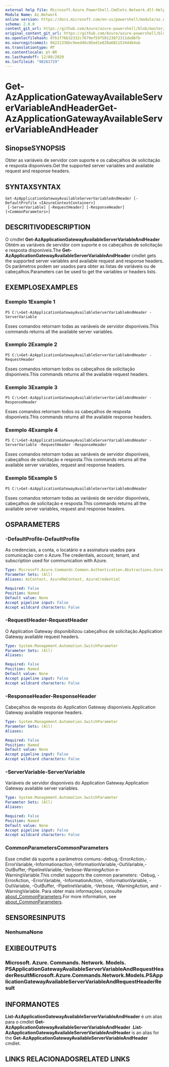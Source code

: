 ```yaml
---
external help file: Microsoft.Azure.PowerShell.Cmdlets.Network.dll-Help.xml
Module Name: Az.Network
online version: https://docs.microsoft.com/en-us/powershell/module/az.network/get-azapplicationgatewayavailableservervariableandheader
schema: 2.0.0
content_git_url: https://github.com/Azure/azure-powershell/blob/master/src/Network/Network/help/Get-AzApplicationGatewayAvailableServerVariableAndHeader.md
original_content_git_url: https://github.com/Azure/azure-powershell/blob/master/src/Network/Network/help/Get-AzApplicationGatewayAvailableServerVariableAndHeader.md
ms.openlocfilehash: 8fb1f76b32332c7679ef59f50123072311de86fb
ms.sourcegitcommit: 04221336bc9eed46c05ed1e828a6811534d4b4ab
ms.translationtype: MT
ms.contentlocale: pt-BR
ms.lasthandoff: 12/08/2020
ms.locfileid: "98261729"
---
```

# <span data-ttu-id="0a09c-101">Get-AzApplicationGatewayAvailableServerVariableAndHeader</span><span class="sxs-lookup"><span data-stu-id="0a09c-101">Get-AzApplicationGatewayAvailableServerVariableAndHeader</span></span>

## <span data-ttu-id="0a09c-102">Sinopse</span><span class="sxs-lookup"><span data-stu-id="0a09c-102">SYNOPSIS</span></span>
<span data-ttu-id="0a09c-103">Obter as variáveis de servidor com suporte e os cabeçalhos de solicitação e resposta disponíveis.</span><span class="sxs-lookup"><span data-stu-id="0a09c-103">Get the supported server variables and available request and response headers.</span></span>

## <span data-ttu-id="0a09c-104">SYNTAX</span><span class="sxs-lookup"><span data-stu-id="0a09c-104">SYNTAX</span></span>

```
Get-AzApplicationGatewayAvailableServerVariableAndHeader [-DefaultProfile <IAzureContextContainer>]
 [-ServerVariable] [-RequestHeader] [-ResponseHeader] [<CommonParameters>]
```

## <span data-ttu-id="0a09c-105">DESCRITIVO</span><span class="sxs-lookup"><span data-stu-id="0a09c-105">DESCRIPTION</span></span>
<span data-ttu-id="0a09c-106">O cmdlet **Get-AzApplicationGatewayAvailableServerVariableAndHeader** Obtém as variáveis de servidor com suporte e os cabeçalhos de solicitação e resposta disponíveis.</span><span class="sxs-lookup"><span data-stu-id="0a09c-106">The **Get-AzApplicationGatewayAvailableServerVariableAndHeader** cmdlet gets the supported server variables and available request and response headers.</span></span> <span data-ttu-id="0a09c-107">Os parâmetros podem ser usados para obter as listas de variáveis ou de cabeçalhos.</span><span class="sxs-lookup"><span data-stu-id="0a09c-107">Parameters can be used to get the variables or headers lists.</span></span>

## <span data-ttu-id="0a09c-108">EXEMPLOS</span><span class="sxs-lookup"><span data-stu-id="0a09c-108">EXAMPLES</span></span>

### <span data-ttu-id="0a09c-109">Exemplo 1</span><span class="sxs-lookup"><span data-stu-id="0a09c-109">Example 1</span></span>
```
PS C:\>Get-AzApplicationGatewayAvailableServerVariableAndHeader -ServerVariable
```

<span data-ttu-id="0a09c-110">Esses comandos retornam todas as variáveis de servidor disponíveis.</span><span class="sxs-lookup"><span data-stu-id="0a09c-110">This commands returns all the available server variables.</span></span>

### <span data-ttu-id="0a09c-111">Exemplo 2</span><span class="sxs-lookup"><span data-stu-id="0a09c-111">Example 2</span></span>
```
PS C:\>Get-AzApplicationGatewayAvailableServerVariableAndHeader -RequestHeader
```

<span data-ttu-id="0a09c-112">Esses comandos retornam todos os cabeçalhos de solicitação disponíveis.</span><span class="sxs-lookup"><span data-stu-id="0a09c-112">This commands returns all the available request headers.</span></span>

### <span data-ttu-id="0a09c-113">Exemplo 3</span><span class="sxs-lookup"><span data-stu-id="0a09c-113">Example 3</span></span>
```
PS C:\>Get-AzApplicationGatewayAvailableServerVariableAndHeader -ResponseHeader
```

<span data-ttu-id="0a09c-114">Esses comandos retornam todos os cabeçalhos de resposta disponíveis.</span><span class="sxs-lookup"><span data-stu-id="0a09c-114">This commands returns all the available response headers.</span></span>

### <span data-ttu-id="0a09c-115">Exemplo 4</span><span class="sxs-lookup"><span data-stu-id="0a09c-115">Example 4</span></span>
```
PS C:\>Get-AzApplicationGatewayAvailableServerVariableAndHeader - ServerVariable -RequestHeader -ResponseHeader
```

<span data-ttu-id="0a09c-116">Esses comandos retornam todas as variáveis de servidor disponíveis, cabeçalhos de solicitação e resposta.</span><span class="sxs-lookup"><span data-stu-id="0a09c-116">This commands returns all the available server variables, request and response headers.</span></span>

### <span data-ttu-id="0a09c-117">Exemplo 5</span><span class="sxs-lookup"><span data-stu-id="0a09c-117">Example 5</span></span>
```
PS C:\>Get-AzApplicationGatewayAvailableServerVariableAndHeader
```

<span data-ttu-id="0a09c-118">Esses comandos retornam todas as variáveis de servidor disponíveis, cabeçalhos de solicitação e resposta.</span><span class="sxs-lookup"><span data-stu-id="0a09c-118">This commands returns all the available server variables, request and response headers.</span></span>

## <span data-ttu-id="0a09c-119">OS</span><span class="sxs-lookup"><span data-stu-id="0a09c-119">PARAMETERS</span></span>

### <span data-ttu-id="0a09c-120">-DefaultProfile</span><span class="sxs-lookup"><span data-stu-id="0a09c-120">-DefaultProfile</span></span>
<span data-ttu-id="0a09c-121">As credenciais, a conta, o locatário e a assinatura usados para comunicação com o Azure.</span><span class="sxs-lookup"><span data-stu-id="0a09c-121">The credentials, account, tenant, and subscription used for communication with Azure.</span></span>

```yaml
Type: Microsoft.Azure.Commands.Common.Authentication.Abstractions.Core.IAzureContextContainer
Parameter Sets: (All)
Aliases: AzContext, AzureRmContext, AzureCredential

Required: False
Position: Named
Default value: None
Accept pipeline input: False
Accept wildcard characters: False
```

### <span data-ttu-id="0a09c-122">-RequestHeader</span><span class="sxs-lookup"><span data-stu-id="0a09c-122">-RequestHeader</span></span>
<span data-ttu-id="0a09c-123">O Application Gateway disponibilizou cabeçalhos de solicitação.</span><span class="sxs-lookup"><span data-stu-id="0a09c-123">Application Gateway available request headers.</span></span>

```yaml
Type: System.Management.Automation.SwitchParameter
Parameter Sets: (All)
Aliases:

Required: False
Position: Named
Default value: None
Accept pipeline input: False
Accept wildcard characters: False
```

### <span data-ttu-id="0a09c-124">-ResponseHeader</span><span class="sxs-lookup"><span data-stu-id="0a09c-124">-ResponseHeader</span></span>
<span data-ttu-id="0a09c-125">Cabeçalhos de resposta do Application Gateway disponíveis.</span><span class="sxs-lookup"><span data-stu-id="0a09c-125">Application Gateway available response headers.</span></span>

```yaml
Type: System.Management.Automation.SwitchParameter
Parameter Sets: (All)
Aliases:

Required: False
Position: Named
Default value: None
Accept pipeline input: False
Accept wildcard characters: False
```

### <span data-ttu-id="0a09c-126">-ServerVariable</span><span class="sxs-lookup"><span data-stu-id="0a09c-126">-ServerVariable</span></span>
<span data-ttu-id="0a09c-127">Variáveis de servidor disponíveis do Application Gateway.</span><span class="sxs-lookup"><span data-stu-id="0a09c-127">Application Gateway available server variables.</span></span>

```yaml
Type: System.Management.Automation.SwitchParameter
Parameter Sets: (All)
Aliases:

Required: False
Position: Named
Default value: None
Accept pipeline input: False
Accept wildcard characters: False
```

### <span data-ttu-id="0a09c-128">CommonParameters</span><span class="sxs-lookup"><span data-stu-id="0a09c-128">CommonParameters</span></span>
<span data-ttu-id="0a09c-129">Esse cmdlet dá suporte a parâmetros comuns:-debug,-ErrorAction,-ErrorVariable,-Informationaction,-InformationVariable,-OutVariable,-OutBuffer,-PipelineVariable,-Verbose-WarningAction e-WarningVariable.</span><span class="sxs-lookup"><span data-stu-id="0a09c-129">This cmdlet supports the common parameters: -Debug, -ErrorAction, -ErrorVariable, -InformationAction, -InformationVariable, -OutVariable, -OutBuffer, -PipelineVariable, -Verbose, -WarningAction, and -WarningVariable.</span></span> <span data-ttu-id="0a09c-130">Para obter mais informações, consulte [about_CommonParameters](http://go.microsoft.com/fwlink/?LinkID=113216).</span><span class="sxs-lookup"><span data-stu-id="0a09c-130">For more information, see [about_CommonParameters](http://go.microsoft.com/fwlink/?LinkID=113216).</span></span>

## <span data-ttu-id="0a09c-131">SENSORES</span><span class="sxs-lookup"><span data-stu-id="0a09c-131">INPUTS</span></span>

### <span data-ttu-id="0a09c-132">Nenhuma</span><span class="sxs-lookup"><span data-stu-id="0a09c-132">None</span></span>

## <span data-ttu-id="0a09c-133">EXIBE</span><span class="sxs-lookup"><span data-stu-id="0a09c-133">OUTPUTS</span></span>

### <span data-ttu-id="0a09c-134">Microsoft. Azure. Commands. Network. Models. PSApplicationGatewayAvailableServerVariableAndRequestHeaderResult</span><span class="sxs-lookup"><span data-stu-id="0a09c-134">Microsoft.Azure.Commands.Network.Models.PSApplicationGatewayAvailableServerVariableAndRequestHeaderResult</span></span>

## <span data-ttu-id="0a09c-135">INFORMA</span><span class="sxs-lookup"><span data-stu-id="0a09c-135">NOTES</span></span>
<span data-ttu-id="0a09c-136">**List-AzApplicationGatewayAvailableServerVariableAndHeader** é um alias para o cmdlet **Get-AzApplicationGatewayAvailableServerVariableAndHeader** .</span><span class="sxs-lookup"><span data-stu-id="0a09c-136">**List-AzApplicationGatewayAvailableServerVariableAndHeader** is an alias for the **Get-AzApplicationGatewayAvailableServerVariableAndHeader** cmdlet.</span></span>

## <span data-ttu-id="0a09c-137">LINKS RELACIONADOS</span><span class="sxs-lookup"><span data-stu-id="0a09c-137">RELATED LINKS</span></span>
